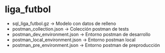 # liga_futbol
- sql_liga_futbol.gz -> Modelo con datos de relleno
- postman_collection.json -> Colección postman de tests
- postman_dev_environment.json -> Entorno postman de desarrollo
- postman_local_environment.json -> Entorno postman local
- postman_pre_environment.json -> Entorno postman de preproducción
